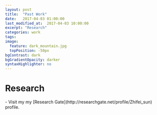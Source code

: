 ```yaml
---
layout: post
title:  "Past Work"
date:   2017-04-03 01:00:00
last_modified_at:  2017-04-03 10:00:00
excerpt: "Research"
categories: work
tags:  
image:
  feature: dark_mountain.jpg
  topPosition: -50px
bgContrast: dark
bgGradientOpacity: darker
syntaxHighlighter: no
---
```

# Research
<div class="img img--fullContainer img--5xLeading" style="background-image: url('/assets/images/posts/rg_example.png');"></div>
- Visit my my [Research Gate](http://researchgate.net/profile/Zhifei_sun) profile.





